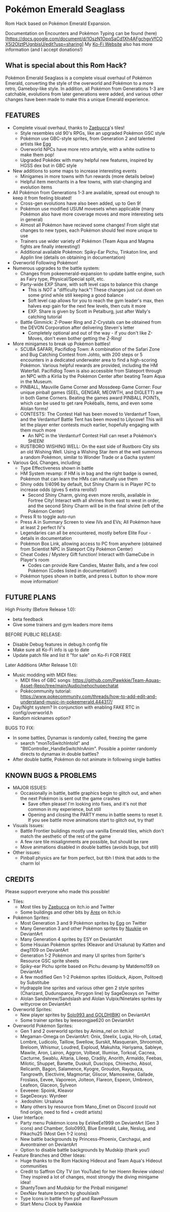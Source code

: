 # Pokémon Emerald Seaglass

Rom Hack based on Pokémon Emerald Expansion.

Documentation on Encounters and Pokémon Typing can be found (here)[https://docs.google.com/document/d/1OszN1OpqSaCd1Xh4AFgchgvVfCOX5l2OIztPUgnbisU/edit?usp=sharing]
My [Ko-Fi Website](https://ko-fi.com/nemo622) also has more information (and I accept donations!)

## What is special about this Rom Hack?

Pokémon Emerald Seaglass is a complete visual overhaul of Pokémon Emerald, converting the style of the overworld and Pokémon to a more retro, Gameboy-like style. In addition, all Pokémon from Generations 1-3 are catchable, evolutions from later generations were added, and various other changes have been made to make this a unique Emerald experience.

## FEATURES

- Complete visual overhaul, thanks to [Zaebucca](https://zaebucca.itch.io/)'s tiles!
    - Style resembles old 90's RPGs, like an upgraded Pokémon GSC style
    - Pokémon use GBC-style sprites, from Generation 2 and talented artists like [Egg](https://x.com/Egg3ggEgg)
    - Overworld NPCs have more retro artstyle, with a white outline to make them pop!
    - Upgraded Pokédex with many helpful new features, inspired by HGSS dex but in GBC style
- New additions to some maps to increase interesting events
    - Minigames in more towns with fun rewards (more details below)
    - Helpful item merchants in a few towns, with stat-changing and evolution items
- All Pokémon from Generations 1-3 are available, spread out enough to keep it from feeling bloated!
    - Cross-gen evolutions have also been added, up to Gen 9!
    - Pokémon use modified USUM movesets when applicable (many Pokémon also have more coverage moves and more interesting sets in general)
    - Almost all Pokémon have recieved some changes! From slight stat changes to new types, each Pokémon should feel more unique to use
    - Trainers use wider variety of Pokémon (Team Aqua and Magma fights are finally interesting!)
    - Additional available Pokémon: Spiky-Ear Pichu, Tinkaton line, and Applin line (details on obtaining in documentation)
- Overworld Following Pokémon!
- Numerous upgrades to the battle system:
    - Changes from pokeemerald-expansion to update battle engine, such as Fairy type, Physical/Special split, etc.
    - Party-wide EXP Share, with soft level caps to balance this change
        - This is *NOT* a "difficulty hack"! These changes just cut down on some grind while still keeping a good balance
        - Soft level cap allows for you to reach the gym leader's max, then halves exp gain for the next few levels, then cuts it more
        - EXP. Share is given by Scott in Petalburg, just after Wally's catching tutorial
    - Battle Gimmick: Z-Power Ring and Z-Crystals can be obtained from the DEVON Corporation after delivering Steven's letter
        - Completely optional and out of the way - if you don't like Z-Moves, don't even bother getting the Z-Ring!
- More minigames to break up Pokémon battles!
    - SCUBA SAFARI, Pacifidlog Town: A combination of the Safari Zone and Bug Catching Contest from Johto, with 200 steps or 5 encounters in a dedicated underwater area to find a high-scoring Pokémon. Various helpful rewards are provided, including the HM Waterfall. Pacifidlog Town is also accessible from Slateport through an NPC with a Kirlia by the Pokémon Center after beating Team Aqua in the Museum.
    - PINBALL, Mauville Game Corner and Mossdeep Game Corner: Four unique pinball games (SEEL, GENGAR, MEOWTH, and DIGLETT) are in both Game Corners. Beating the games award PINBALL POINTs, which can be used to get rare Pokéballs, items, and even some Alolan forms!
    - CONTESTS: The Contest Hall has been moved to Verdanturf Town, and the Verdanturf Battle Tent has been moved to Lilycove! This will let the player enter contests much earlier, hopefully engaging with them much more
        - An NPC in the Verdanturf Contest Hall can reset a Pokémon's SHEEN!
    - RUSTBORO WISHING WELL: On the east side of Rustboro City sits an old Wishing Well. Using a Wishing Star item at the well summons a random Pokémon, similar to Wonder Trade or a Gacha system!
- Various QoL Changes, including:
    - Type Effectiveness shown in battle
    - HM System revamp: if HM is in bag and the right badge is owned, Pokémon that can learn the HMs can naturally use them
    - Shiny odds 1/4096 by default, but Shiny Charm is in Player PC to increase odds (gives 5 extra rerolls!)
        - Second Shiny Charm, giving even more rerolls, available in Fortree City! Interact with all shrines from east to west in order, and the second Shiny Charm will be in the final shrine (left of the Pokémon Center)
    - Press R to toggle auto-run
    - Press A in Summary Screen to view IVs and EVs; All Pokémon have at least 2 perfect IV's
    - Legendaries can all be encountered, mostly before Elite Four - details in documentation
    - Pokémon Box Link, allowing access to PC from anywhere (obtained from Scientist NPC in Slateport City Pokémon Center)
    - Cheat Codes / Mystery Gift function! Interact with GameCube in Player's room
        - Codes can provide Rare Candies, Master Balls, and a few cool Pokémon (Codes listed in documentation!)
    - Pokémon types shown in battle, and press L button to show more move information!

## FUTURE PLANS

High Priority (Before Release 1.0):
- beta feedback
- Give some trainers and gym leaders more items

BEFORE PUBLIC RELEASE:
- Disable Debug features in debug.h config file
- Make sure all Ko-Fi info is up to date
- Update patch file and list it "for sale" on Ko-Fi FOR FREE

Later Additions (After Release 1.0):
- Music modding with MIDI files:
    - MIDI files of GBC songs: https://github.com/Pawkkie/Team-Aquas-Asset-Repo/tree/main/Audio/nehochupechatat
    - Pokécommunity tutorial: https://www.pokecommunity.com/threads/how-to-add-edit-and-understand-music-in-pokeemerald.444317/
- Day/Night system? In conjunction with enabling FAKE RTC in config/overworld.h
- Random nicknames option?

BUGS TO FIX:
- In some battles, Dynamax is randomly called, freezing the game
    - search "monToSwitchIntoId" and "BtlController_HandleSwitchInAnim". Possible a pointer randomly directs to dynamax in double battles?
- After double battle, Pokémon do not animate in following single battles

## KNOWN BUGS & PROBLEMS

- MAJOR ISSUES:
    - Occasionally in battle, battle graphics begin to glitch out, and when the next Pokémon is sent out the game crashes
        - Save often please! I'm looking into fixes, and it's not *that* common in my experience, but still
        - Opening and closing the PARTY menu in battle seems to reset it. If you see battle move animations start to glitch out, try that!
- Visuals Issues:
    - Battle Frontier buildings mostly use vanilla Emerald tiles, which don't match the aesthetic of the rest of the game
    - A few rare tile misalignments are possible, but should be rare
    - Move animations disabled in double battles (avoids bugs, but still)
- Other issues:
    - Pinball physics are far from perfect, but tbh I think that adds to the charm lol

## CREDITS

Please support everyone who made this possible!
- Tiles:
    - Most tiles by [Zaebucca](https://zaebucca.itch.io/) on itch.io and Twitter
    - Some buildings and other bits by [Arex](https://arex-v.itch.io/fantasy) on itch.io
- Pokémon Sprites:
    - Most Generation 3 and 9 Pokémon sprites by [Egg](https://x.com/Egg3ggEgg) on Twitter
    - Many Generation 3 and other Pokémon sprites by [Nuukiie](https://www.deviantart.com/nuukiie) on DeviantArt
    - Many Generation 4 sprites by ESY on DeviantArt
    - Some Hisuian Pokémon sprites (Kleavor and Ursaluna) by Katten and dwg1109 on DeviantArt
    - Generation 1-2 Pokémon and many UI sprites from Spriter's Resource GSC sprite sheets
    - Spiky-ear Pichu sprite based on Pichu devamp by Matdemo159 on DeviantArt
    - A few modified Gen 1-2 Pokémon sprites (Golduck, Aipom, Politoed) by Substitube
    - Hydrapple line sprites and various other gen 2 style sprites (Charizard, Dudunsparce, Porygon line) by SageDeoxys on Twitter
    - Alolan Sandshrew/Sandslash and Alolan Vulpix/Ninetales sprites by wittycrow on DeviantArt
- Overworld Sprites:
    - New player sprites by [Solo993 and GOLDHIBIKI](https://www.deviantart.com/solo993/art/Pokemon-Special-HgSs-saga-gbc-sprites-454150898) on DeviantArt
    - Some trainer sprites by leeseongjae620 on DeviantArt
- Overworld Pokémon Sprites:
    - Gen 1 and 2 overworld sprites by Anima_nel on itch.io!
    - Megaman-Omega on DeviantArt: Onix, Steelix, Lugia, Ho-oh, Lotad, Lombre, Ludicolo, Taillow, Swellow, Surskit, Masquerain, Shroomish, Breloom, Whismur, Loudred, Exploud, Makuhita, Hariyama, Sableye, Mawile, Aron, Lairon, Aggron, Volbeat, Illumise, Torkoal, Cacnea, Cacturne, Swablu, Altaria, Lileep, Cradily, Anorith, Armaldo, Feebas, Milotic, Shuppet, Banette, Duskull, Dusclops, Chimecho, Absol, Relicanth, Bagon, Salamence, Kyogre, Groudon, Rayquaza, Tangrowth, Electivire, Magmortar, Gliscor, Mamoswine, Gallade, Froslass, Eevee, Vaporeon, Jolteon, Flareon, Espeon, Umbreon, Leafeon, Glaceon, Sylveon
    - Eeveeee: Spoink, Kleavor
    - SageDeoxys: Wyrdeer
    - .kedoshim: Ursaluna
    - Many others by resource from Mano_Emet on Discord (could not find origin, need to find + credit artists)
- User Interface:
    - Party menu Pokémon icons by EeVeeEe1999 on DeviantArt (Gen 3 icons) and Chamber, Solo0993, Blue Emerald, Lake, Neslug, and Pikachu25 (Most Gen 1-2 icons)
    - New battle backgrounds by Princess-Phoenix, Carchagui, and Aveontrainer on DeviantArt
    - Option to disable battle backgrounds by Mudskip (thank you!)
- Feature Branches and Other Ideas:
    - Huge thanks to the Rom Hacking Hideout and Team Aqua's Hideout communities
    - Credit to Saffron City TV (on YouTube) for her Hoenn Review videos! They inspired a lot of changes, most strongly the diving minigame idea!
    - ShantyTown and Mudskip for the Pinball minigame!
    - DexNav feature branch by ghoulslash
    - Type Icons in battle from psf and RavePossum
    - Start Menu Clock by Pawkkie
